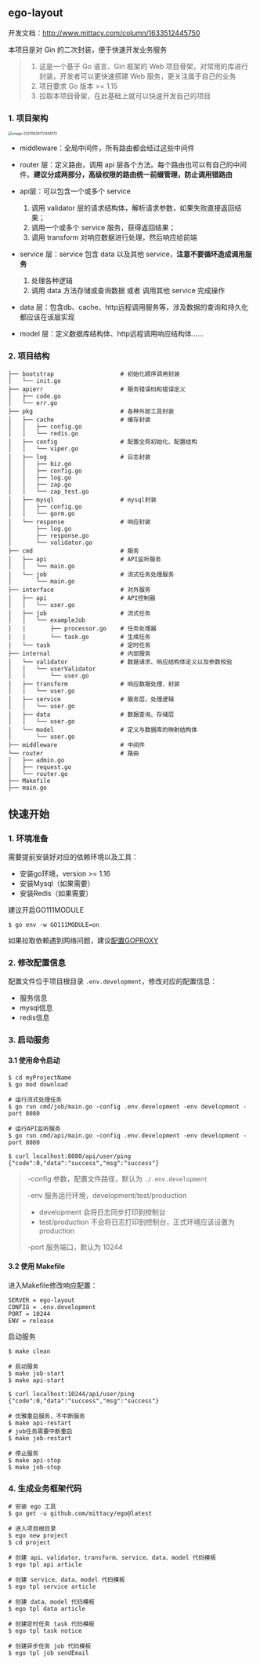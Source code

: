 ## ego-layout

开发文档：http://www.mittacy.com/column/1633512445750

本项目是对 Gin 的二次封装，便于快速开发业务服务

> 1. 这是一个基于 Go 语言、Gin 框架的 Web 项目骨架，对常用的库进行封装，开发者可以更快速搭建 Web 服务，更关注属于自己的业务
> 2. 项目要求 Go 版本 >= 1.15
> 3. 拉取本项目骨架，在此基础上就可以快速开发自己的项目

### 1. 项目架构

<img src="README.assets/framework.png" alt="image-20210626172449172" style="zoom:50%;margin:0" />

- middleware：全局中间件，所有路由都会经过这些中间件
- router 层：定义路由，调用 api 层各个方法。每个路由也可以有自己的中间件。**建议分成两部分，高级权限的路由统一前缀管理，防止调用错路由**
- api层：可以包含一个或多个 service

    1. 调用 validator 层的请求结构体，解析请求参数，如果失败直接返回结果；
    2. 调用一个或多个 service 服务，获得返回结果；
    3. 调用 transform 对响应数据进行处理，然后响应给前端
- service 层：service 包含 data 以及其他 service，**注意不要循环造成调用服务**
    1. 处理各种逻辑
    2. 调用 data 方法存储或查询数据 或者 调用其他 service 完成操作
- data 层：包含db、cache、http远程调用服务等，涉及数据的查询和持久化都应该在该层实现
- model 层：定义数据库结构体、http远程调用响应结构体……


### 2. 项目结构

```shell
├── bootstrap					# 初始化顺序调用封装
│   └── init.go
├── apierr						# 服务错误码和错误定义
│   ├── code.go
│   └── err.go
├── pkg							# 各种外部工具封装
│   ├── cache					# 缓存封装
│   │   ├── config.go
│   │   └── redis.go
│   ├── config					# 配置全局初始化、配置结构
│   │   └── viper.go
│   ├── log						# 日志封装
│   │   ├── biz.go
│   │   ├── config.go
│   │   ├── log.go
│   │   ├── zap.go
│   │   └── zap_test.go
│   ├── mysql					# mysql封装
│   │   ├── config.go
│   │   └── gorm.go
│   └── response				# 响应封装
│       ├── log.go
│       ├── response.go
│       └── validator.go
├── cmd							# 服务
│   ├── api						# API监听服务
│   │   └── main.go
│   └── job						# 流式任务处理服务
│       └── main.go
├── interface				    # 对外服务
│   ├── api						# API控制器
│   │   └── user.go
│   ├── job						# 流式任务
│   │   └── exampleJob
│   │       ├── processor.go	# 任务处理器
│   │       └── task.go			# 生成任务
│   └── task					# 定时任务
├── internal					# 内部服务
│   └── validator				# 数据请求、响应结构体定义以及参数校验
│   │   └── userValidator
│   │       └── user.go
│   ├── transform				# 响应数据处理、封装
│   │   └── user.go
│   ├── service					# 服务层，处理逻辑
│   │   └── user.go
│   ├── data					# 数据查询、存储层
│   │   └── user.go
│   └── model					# 定义与数据库的映射结构体
│       └── user.go
├── middleware              	# 中间件
└── router						# 路由
│   ├── admin.go
│   ├── request.go
│   └── router.go
├── Makefile
├── main.go
```

## 快速开始

### 1. 环境准备

需要提前安装好对应的依赖环境以及工具：‌

- 安装go环境，version >= 1.16
- 安装Mysql（如果需要）
- 安装Redis（如果需要）

建议开启GO111MODULE

```shell
$ go env -w GO111MODULE=on
```

如果拉取依赖遇到网络问题，建议[配置GOPROXY](https://goproxy.cn/)‌

### 2. 修改配置信息

配置文件位于项目根目录 `.env.development`，修改对应的配置信息：

+ 服务信息
+ mysql信息
+ redis信息

### 3. 启动服务

#### 3.1 使用命令启动

```shell
$ cd myProjectName
$ go mod download

# 运行流式处理任务
$ go run cmd/job/main.go -config .env.development -env development -port 8080

# 运行API监听服务
$ go run cmd/api/main.go -config .env.development -env development -port 8080

$ curl localhost:8080/api/user/ping
{"code":0,"data":"success","msg":"success"}
```

> -config 参数，配置文件路径，默认为 `./.env.development`
>
> -env 服务运行环境，development/test/production
>
> + development 会将日志同步打印到控制台
> + test/production 不会将日志打印到控制台，正式环境应该设置为 production
>
> -port 服务端口，默认为 10244

#### 3.2 使用 Makefile

进入Makefile修改响应配置：

```shell
SERVER = ego-layout
CONFIG = .env.development
PORT = 10244
ENV = release
```

启动服务

```shell
$ make clean

# 启动服务
$ make job-start
$ make api-start

$ curl localhost:10244/api/user/ping
{"code":0,"data":"success","msg":"success"}

# 优雅重启服务，不中断服务
$ make api-restart
# job任务需要中断重启
$ make job-restart

# 停止服务
$ make api-stop
$ make job-stop
```

### 4. 生成业务框架代码

```shell
# 安装 ego 工具
$ go get -u github.com/mittacy/ego@latest

# 进入项目根目录
$ ego new project
$ cd project

# 创建 api、validator、transform、service、data、model 代码模板
$ ego tpl api article

# 创建 service、data、model 代码模板
$ ego tpl service article

# 创建 data、model 代码模板
$ ego tpl data article

# 创建定时任务 task 代码模板
$ ego tpl task notice

# 创建异步任务 job 代码模板
$ ego tpl job sendEmail
```

